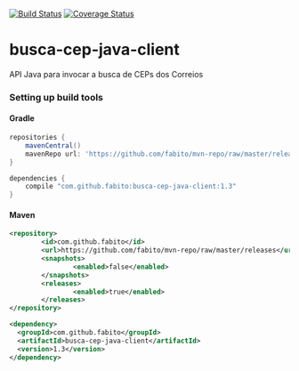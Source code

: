 [![Build Status](https://travis-ci.org/fabito/busca-cep-java-client.png?branch=master)](https://travis-ci.org/fabito/busca-cep-java-client)
[![Coverage Status](https://coveralls.io/repos/fabito/busca-cep-java-client/badge.png?branch=master)](https://coveralls.io/r/fabito/busca-cep-java-client?branch=master)


busca-cep-java-client
=====================

API Java para invocar a busca de CEPs dos Correios


### Setting up build tools 


#### Gradle

```groovy
repositories {
    mavenCentral()
    mavenRepo url: 'https://github.com/fabito/mvn-repo/raw/master/releases'
}
```
```groovy
dependencies {
    compile "com.github.fabito:busca-cep-java-client:1.3"
}
```

#### Maven

```xml
<repository>
        <id>com.github.fabito</id>
        <url>https://github.com/fabito/mvn-repo/raw/master/releases</url>
        <snapshots>
                <enabled>false</enabled>
        </snapshots>
        <releases>
                <enabled>true</enabled>
        </releases>
</repository>
```

```xml
<dependency>
  <groupId>com.github.fabito</groupId>
  <artifactId>busca-cep-java-client</artifactId>
  <version>1.3</version>
</dependency>
```
